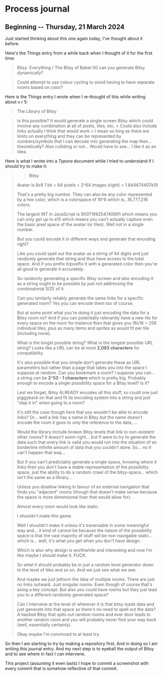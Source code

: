 # Process journal

## Beginning -- Thursday, 21 March 2024

Just started thinking about this one again today, I've thought about it before.

Here's the Things entry from a while back when I thought of it for the first time:

> Bitsy: Everything / The Bitsy of Babel 00 can you generate Bitsy dynamically?

> Could attempt to use colour cycling to avoid having to have separate rooms based on color?

Here is the Things entry I wrote when I re-thought of this while writing about v r 5:

> The Library of Bitsy

> Is this possible? It would generate a single screen Bitsy which could involve any combination at all of pixels, tiles, etc.
< Could also include links actually I think that would work
< I mean so long as there are limits on everything and they can be represented by numbers/symbols that I can decode into generating the map then… theoretically? Also colliding or not…
> Would have to see…
> I like it as an idea.

Here is what I wrote into a *Typora* document while I tried to understand if I should try to make it:

> > Bitsy
>
> Avatar is 8x8 1 bit = 64 pixels = 2^64 images (right) = 1.844674407e19
>
> That's a pretty big number. They can also be any color represented by a hex color, which is a colorspace of 16^6 which is...16,777,216 colors.
>
> The largest INT in JavaScript is 9007199254740991 which means you can only get up to e15 which means you can't actually capture even the basic pixel space of the avatar (or tiles). Well not in a single number.
>
> But you could encode it in different ways and generate that encoding right?
>
> Like you could spell out the avatar as a string of 64 digits and just randomly generate that string and thus have access to the total space. And if you prefix it/postfix it with a generated color then you're all good to generate it accurately.
>
> So randomly generating a specific Bitsy screen and also encoding it as a string ought to be possible by just not addressing the combinatorial SIZE of it.
>
> Can you similarly reliably generate the same links for a specific generated room? Yes you can encode them too of course.
>
> But at some point what you're doing it just encoding the data for a Bitsy room no? And if you can potentially relevantly have a new tile for every space on the room for instance then that gives you 16x16 = 256 individual tiles, plus as many items and sprites as would fit per tile (including none).
>
> What is the longst possible string? What is the longest possible URL string? Looks like a URL can be at most **2,083 characters** for compatibility.
>
> It's also possible that you simple don't generate these as URL parameters but rather than a page that takes you into the space I suppose at random. Can you bookmark a room? I suppose you can... a string can be **2^53 - 1 characters** which is pretty big. Probably enough to encode a single possibility space for a Bitsy level? Is it?
>
> Lest we forget, Bitsy ALREADY encodes all this stuff, so could one just piggyback on that and fit its encoding system into a string and just "slap it in" when going to a room?
>
> It's still the case though here that you wouldn't be able to encode links? Or... well a link has a name in Bitsy but the name doesn't encode the room it goes to only the reference to the data, ...
>
> Would the library include broken Bitsy levels that link to non-existent other rooms? It doesn't *seem* right... but if were to try to generate the data such that every link is valid you would run into the situation of an borderline infinite amount of data that you couldn't store. So... no it can't happen that way...
>
> But if you can't predictably generate a single space, knowing where it links then you don't have a stable representation of the possibility space, just the ability to do a random crawl of the bitsy-space... which isn't the same as a library...
>
> Unless you disallow linking in favour of an external navigation that finds you "adjacent" rooms (though that doesn't make sense because the space is more dimensional than that would allow for).
>
> Almost every room would look like static.
>
> I shouldn't make this game.
>
> Well I shouldn't make it unless it's traversable in some meaningful way and... it kind of cannot be because the nature of the possibility space is that the vast majority of stuff will be non-navigable static... which is... well, it's what you get when you don't have design.
>
> Which is also why design is worthwhile and interesting and now I'm like maybe I *should* make it. FUCK.
>
> So what it should probably be in just a random level generator down to the level of tiles and so on. And we just see what we see.
>
> And maybe we just jettison the idea of multiple rooms. There are just no links outward. Just singular rooms. Even though of course that's axing a key concept. But also you could have rooms but they just lead you to a different randomly generated space?
>
> Can I intervene at the level of wherever it is that bitsy loads data and just generate into that space so there's no need to spell out the data? A hacked Bitsy that spits out random rooms and ever door leads to another random room and you will probably never find your way back (well, essentially certainly).
>
> Okay maybe I'm convinced to at least try.

So then I am starting to try by making a repository first. And in doing so I am writing this journal entry. And my next step is to eyeball the output of Bitsy and to see where in fact I can intervene.

This project (assuming it even lasts) I hope to commit a screenshot with every commit that is somehow reflective of that commit.
